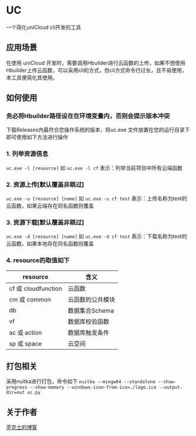# UC
一个简化uniCloud cli开发的工具
## 应用场景
在使用 uniCloud 开发时，需要调用Hbuilder进行云函数的上传，如果不想使用Hbuilder上传云函数，可以采用cli的方式，但cli方式命令行过长，且不易使用，本工具便简化其使用。

## 如何使用
### 务必将Hbuilder路径设在在环境变量内，否则会提示版本冲突
下载Releases内最符合您操作系统的版本，将uc.exe 文件放置在您的运行目录下即可使用如下方法进行操作  
### 1. **列举资源信息**  
`uc.exe -l [resource]` 如 `uc.exe -l cf` 表示：列举当前项目中所有云端函数  
### 2. **资源上传[默认覆盖非跳过]**  
`uc.exe -u [resource] [name]` 如 `uc.exe -u cf test` 表示：上传名称为test的云函数，如果云端存在同名函数则覆盖  
### 3. **资源下载[默认覆盖非跳过]**  
`uc.exe -d [resource] [name]` 如 `uc.exe -d cf test` 表示：下载名称为test的云函数，如果本地存在同名函数则覆盖  
### 4. resource的取值如下  
|resource  | 含义 |  
| ----------- | ----------- |  
| cf 或 cloudfunction | 云函数 |  
| cm 或 common | 云函数的公共模块 |  
| db | 数据集合Schema |  
| vf | 数据库校验函数  |  
| ac 或 action | 数据库触发条件 |  
| sp 或 space | 云空间 |  

## 打包相关
采用nuitka进行打包，命令如下
`nuitka --mingw64 --standalone --show-progress --show-memory --windows-icon-from-ico=./logo.ico --output-dir=out uc.py`

## 关于作者
[歪克士的博客](https://wicos.me)


